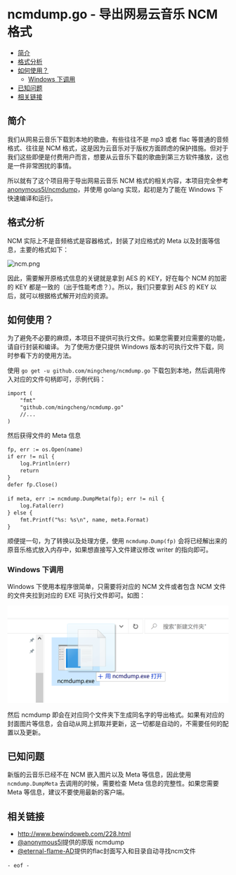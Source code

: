 # ncmdump.go - 导出网易云音乐 NCM 格式

<!-- TOC depthFrom:2 -->

- [简介](#简介)
- [格式分析](#格式分析)
- [如何使用？](#如何使用)
    - [Windows 下调用](#windows-下调用)
- [已知问题](#已知问题)
- [相关链接](#相关链接)

<!-- /TOC -->

## 简介

我们从网易云音乐下载到本地的歌曲，有些往往不是 mp3 或者 flac 等普通的音频格式、往往是 NCM 格式，这是因为云音乐对于版权方面顾虑的保护措施。但对于我们这些即便是付费用户而言，想要从云音乐下载的歌曲到第三方软件播放，这也是一件非常困扰的事情。

所以就有了这个项目用于导出网易云音乐 NCM 格式的相关内容，本项目完全参考 [anonymous5l/ncmdump](https://github.com/anonymous5l/ncmdump)，并使用 golang 实现，起初是为了能在 Windows 下快速编译和运行。

## 格式分析

NCM 实际上不是音频格式是容器格式，封装了对应格式的 Meta 以及封面等信息，主要的格式如下：

![ncm.png](./asserts/ncm.png)

因此，需要解开原格式信息的关键就是拿到 AES 的 KEY，好在每个 NCM 的加密的 KEY 都是一致的（出于性能考虑？）。所以，我们只要拿到 AES 的 KEY 以后，就可以根据格式解开对应的资源。


## 如何使用？

<delete>为了避免不必要的麻烦，本项目不提供可执行文件。如果您需要对应需要的功能，请自行封装和编译。</delete> 为了使用方便只提供 Windows 版本的可执行文件下载，同时参看下方的使用方法。

使用 `go get -u github.com/mingcheng/ncmdump.go` 下载包到本地，然后调用传入对应的文件句柄即可，示例代码：

```golang
import (
	"fmt"
	"github.com/mingcheng/ncmdump.go"
    //...
)
```

然后获得文件的 Meta 信息

```golang
fp, err := os.Open(name)
if err != nil {
    log.Println(err)
    return
}
defer fp.Close()

if meta, err := ncmdump.DumpMeta(fp); err != nil {
    log.Fatal(err)
} else {
    fmt.Printf("%s: %s\n", name, meta.Format)
}
```

顺便提一句，为了转换以及处理方便，使用 `ncmdump.Dump(fp)` 会将已经解出来的原音乐格式放入内存中，如果想直接写入文件建议修改 writer 的指向即可。

### Windows 下调用

Windows 下使用本程序很简单，只需要将对应的 NCM 文件或者包含 NCM 文件的文件夹拉到对应的 EXE 可执行文件即可。如图：

![open.png](./asserts/open.png)

然后 ncmdump 即会在对应同个文件夹下生成同名字的导出格式。如果有对应的封面图片等信息，会自动从网上抓取并更新，这一切都是自动的，不需要任何的配置以及更新。


## 已知问题

新版的云音乐已经不在 NCM 嵌入图片以及 Meta 等信息，因此使用 `ncmdump.DumpMeta` 去调用的时候，需要检查 Meta 信息的完整性。如果您需要 Meta 等信息，建议不要使用最新的客户端。

## 相关链接

- http://www.bewindoweb.com/228.html
- [@anonymous5l](https://github.com/anonymous5l)提供的原版 ncmdump
- [@eternal-flame-AD](https://github.com/eternal-flame-AD)提供的flac封面写入和目录自动寻找ncm文件

`- eof -`
